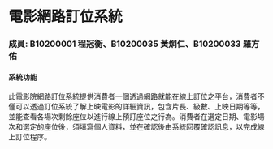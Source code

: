 電影網路訂位系統
===============

### 成員: B10200001 程冠衡、B10200035 黃炯仁、B10200033 羅方佑

#### 系統功能

此電影院網路訂位系統提供消費者一個透過網路就能在線上訂位之平台，消費者不僅可以透過訂位系統了解上映電影的詳細資訊，包含片長、級數、上映日期等等，並能查看各場次剩餘座位以進行線上預訂座位之行為。消費者在選定日期、電影場次和選定的座位後，須填寫個人資料，並在確認後由系統回覆確認訊息，以完成線上訂位程序。
